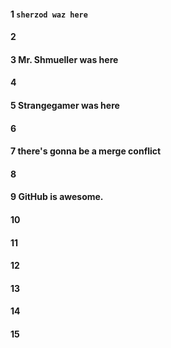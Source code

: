 #### 1 `sherzod waz here`
#### 2
#### 3 Mr. Shmueller was here
#### 4
#### 5 Strangegamer was here
#### 6
#### 7 there's gonna be a merge conflict
#### 8
#### 9 GitHub is awesome.
#### 10
#### 11
#### 12
#### 13
#### 14
#### 15